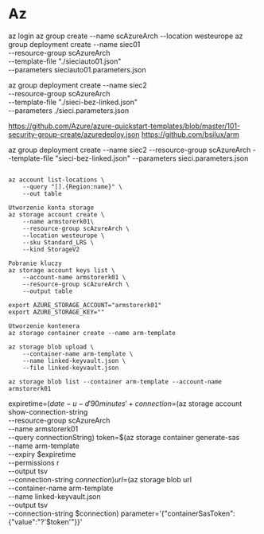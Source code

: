# Az
az login
az group create --name scAzureArch --location westeurope
az group deployment create --name siec01 \
    --resource-group scAzureArch \
    --template-file "./sieciauto01.json" \
    --parameters sieciauto01.parameters.json


az group deployment create --name siec2 \
    --resource-group scAzureArch \
    --template-file "./sieci-bez-linked.json" \
    --parameters ./sieci.parameters.json

https://github.com/Azure/azure-quickstart-templates/blob/master/101-security-group-create/azuredeploy.json
https://github.com/bsilux/arm

az group deployment create --name siec2 --resource-group scAzureArch --template-file "sieci-bez-linked.json" --parameters sieci.parameters.json

```

az account list-locations \
    --query "[].{Region:name}" \
    --out table

Utworzenie konta storage
az storage account create \
    --name armstorerk01\
    --resource-group scAzureArch \
    --location westeurope \
    --sku Standard_LRS \
    --kind StorageV2

Pobranie kluczy
az storage account keys list \
    --account-name armstorerk01 \
    --resource-group scAzureArch \
    --output table

export AZURE_STORAGE_ACCOUNT="armstorerk01"
export AZURE_STORAGE_KEY=""

Utworzenie kontenera
az storage container create --name arm-template

az storage blob upload \
    --container-name arm-template \
    --name linked-keyvault.json \
    --file linked-keyvault.json

az storage blob list --container arm-template --account-name armstorerk01

```

expiretime=$(date -u -d '90 minutes' +%Y-%m-%dT%H:%MZ)
connection=$(az storage account show-connection-string \
  --resource-group scAzureArch \
  --name armstorerk01 \
  --query connectionString)
token=$(az storage container generate-sas \
  --name arm-template \
  --expiry $expiretime \
  --permissions r \
  --output tsv \
  --connection-string $connection)
url=$(az storage blob url \
  --container-name arm-template \
  --name linked-keyvault.json \
  --output tsv \
  --connection-string $connection)
parameter='{"containerSasToken":{"value":"?'$token'"}}'